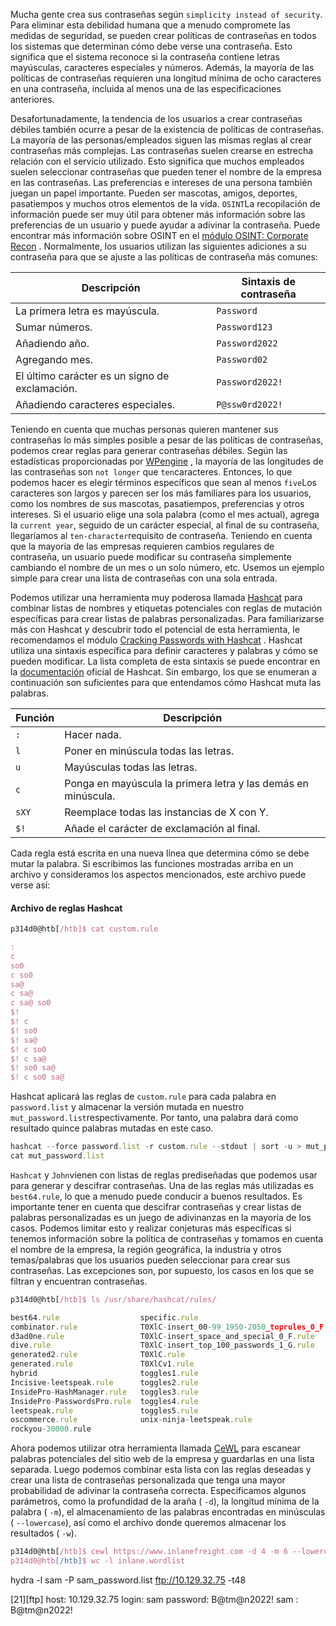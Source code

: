 Mucha gente crea sus contraseñas según `simplicity instead of security`. Para eliminar esta debilidad humana que a menudo compromete las medidas de seguridad, se pueden crear políticas de contraseñas en todos los sistemas que determinan cómo debe verse una contraseña. Esto significa que el sistema reconoce si la contraseña contiene letras mayúsculas, caracteres especiales y números. Además, la mayoría de las políticas de contraseñas requieren una longitud mínima de ocho caracteres en una contraseña, incluida al menos una de las especificaciones anteriores.

Desafortunadamente, la tendencia de los usuarios a crear contraseñas débiles también ocurre a pesar de la existencia de políticas de contraseñas. La mayoría de las personas/empleados siguen las mismas reglas al crear contraseñas más complejas. Las contraseñas suelen crearse en estrecha relación con el servicio utilizado. Esto significa que muchos empleados suelen seleccionar contraseñas que pueden tener el nombre de la empresa en las contraseñas. Las preferencias e intereses de una persona también juegan un papel importante. Pueden ser mascotas, amigos, deportes, pasatiempos y muchos otros elementos de la vida. `OSINT`La recopilación de información puede ser muy útil para obtener más información sobre las preferencias de un usuario y puede ayudar a adivinar la contraseña. Puede encontrar más información sobre OSINT en el [módulo OSINT: Corporate Recon](https://academy.hackthebox.com/course/preview/osint-corporate-recon) . Normalmente, los usuarios utilizan las siguientes adiciones a su contraseña para que se ajuste a las políticas de contraseña más comunes:

|**Descripción**|**Sintaxis de contraseña**|
|---|---|
|La primera letra es mayúscula.|`Password`|
|Sumar números.|`Password123`|
|Añadiendo año.|`Password2022`|
|Agregando mes.|`Password02`|
|El último carácter es un signo de exclamación.|`Password2022!`|
|Añadiendo caracteres especiales.|`P@ssw0rd2022!`|
Teniendo en cuenta que muchas personas quieren mantener sus contraseñas lo más simples posible a pesar de las políticas de contraseñas, podemos crear reglas para generar contraseñas débiles. Según las estadísticas proporcionadas por [WPengine](https://wpengine.com/resources/passwords-unmasked-infographic/) , la mayoría de las longitudes de las contraseñas son `not longer` que `ten`caracteres. Entonces, lo que podemos hacer es elegir términos específicos que sean al menos `five`Los caracteres son largos y parecen ser los más familiares para los usuarios, como los nombres de sus mascotas, pasatiempos, preferencias y otros intereses. Si el usuario elige una sola palabra (como el mes actual), agrega la `current year`, seguido de un carácter especial, al final de su contraseña, llegaríamos al `ten-character`requisito de contraseña. Teniendo en cuenta que la mayoría de las empresas requieren cambios regulares de contraseña, un usuario puede modificar su contraseña simplemente cambiando el nombre de un mes o un solo número, etc. Usemos un ejemplo simple para crear una lista de contraseñas con una sola entrada.

Podemos utilizar una herramienta muy poderosa llamada [Hashcat](https://hashcat.net/hashcat/) para combinar listas de nombres y etiquetas potenciales con reglas de mutación específicas para crear listas de palabras personalizadas. Para familiarizarse más con Hashcat y descubrir todo el potencial de esta herramienta, le recomendamos el módulo [Cracking Passwords with Hashcat](https://academy.hackthebox.com/course/preview/cracking-passwords-with-hashcat) . Hashcat utiliza una sintaxis específica para definir caracteres y palabras y cómo se pueden modificar. La lista completa de esta sintaxis se puede encontrar en la [documentación](https://hashcat.net/wiki/doku.php?id=rule_based_attack) oficial de Hashcat. Sin embargo, los que se enumeran a continuación son suficientes para que entendamos cómo Hashcat muta las palabras.

|**Función**|**Descripción**|
|---|---|
|`:`|Hacer nada.|
|`l`|Poner en minúscula todas las letras.|
|`u`|Mayúsculas todas las letras.|
|`c`|Ponga en mayúscula la primera letra y las demás en minúscula.|
|`sXY`|Reemplace todas las instancias de X con Y.|
|`$!`|Añade el carácter de exclamación al final.|
Cada regla está escrita en una nueva línea que determina cómo se debe mutar la palabra. Si escribimos las funciones mostradas arriba en un archivo y consideramos los aspectos mencionados, este archivo puede verse así:

#### Archivo de reglas Hashcat

```js
p314d0@htb[/htb]$ cat custom.rule

:
c
so0
c so0
sa@
c sa@
c sa@ so0
$!
$! c
$! so0
$! sa@
$! c so0
$! c sa@
$! so0 sa@
$! c so0 sa@
```

Hashcat aplicará las reglas de `custom.rule` para cada palabra en `password.list` y almacenar la versión mutada en nuestro `mut_password.list`respectivamente. Por tanto, una palabra dará como resultado quince palabras mutadas en este caso.

```js
hashcat --force password.list -r custom.rule --stdout | sort -u > mut_password.list
cat mut_password.list
```

`Hashcat` y `John`vienen con listas de reglas prediseñadas que podemos usar para generar y descifrar contraseñas. Una de las reglas más utilizadas es `best64.rule`, lo que a menudo puede conducir a buenos resultados. Es importante tener en cuenta que descifrar contraseñas y crear listas de palabras personalizadas es un juego de adivinanzas en la mayoría de los casos. Podemos limitar esto y realizar conjeturas más específicas si tenemos información sobre la política de contraseñas y tomamos en cuenta el nombre de la empresa, la región geográfica, la industria y otros temas/palabras que los usuarios pueden seleccionar para crear sus contraseñas. Las excepciones son, por supuesto, los casos en los que se filtran y encuentran contraseñas.

```js
p314d0@htb[/htb]$ ls /usr/share/hashcat/rules/

best64.rule                  specific.rule
combinator.rule              T0XlC-insert_00-99_1950-2050_toprules_0_F.rule
d3ad0ne.rule                 T0XlC-insert_space_and_special_0_F.rule
dive.rule                    T0XlC-insert_top_100_passwords_1_G.rule
generated2.rule              T0XlC.rule
generated.rule               T0XlCv1.rule
hybrid                       toggles1.rule
Incisive-leetspeak.rule      toggles2.rule
InsidePro-HashManager.rule   toggles3.rule
InsidePro-PasswordsPro.rule  toggles4.rule
leetspeak.rule               toggles5.rule
oscommerce.rule              unix-ninja-leetspeak.rule
rockyou-30000.rule
```

Ahora podemos utilizar otra herramienta llamada [CeWL](https://github.com/digininja/CeWL) para escanear palabras potenciales del sitio web de la empresa y guardarlas en una lista separada. Luego podemos combinar esta lista con las reglas deseadas y crear una lista de contraseñas personalizada que tenga una mayor probabilidad de adivinar la contraseña correcta. Especificamos algunos parámetros, como la profundidad de la araña ( `-d`), la longitud mínima de la palabra ( `-m`), el almacenamiento de las palabras encontradas en minúsculas ( `--lowercase`), así como el archivo donde queremos almacenar los resultados ( `-w`).



```js
p314d0@htb[/htb]$ cewl https://www.inlanefreight.com -d 4 -m 6 --lowercase -w inlane.wordlist
p314d0@htb[/htb]$ wc -l inlane.wordlist
```

hydra -l sam -P sam_password.list ftp://10.129.32.75 -t48

[21][ftp] host: 10.129.32.75   login: sam   password: B@tm@n2022!
sam : B@tm@n2022!
